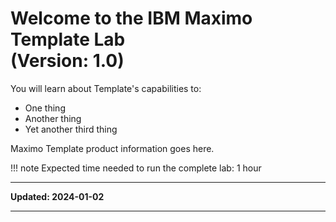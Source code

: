 # Welcome to the IBM Maximo Template Lab<br>(Version: 1.0)
You will learn about Template's capabilities to:

* One thing
* Another thing
* Yet another third thing

Maximo Template product information goes here.

!!! note
    Expected time needed to run the complete lab: 1 hour

---

**Updated: 2024-01-02**

---